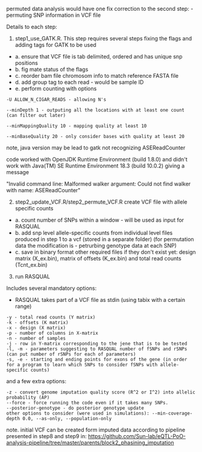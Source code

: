 permuted data analysis would have one fix correction to the second step: - permuting SNP information in VCF file

Details to each step:

1. step1_use_GATK.R. This step requires several steps fixing the flags and adding tags for GATK to be used
+ a. ensure that VCF file is tab delimited, ordered and has unique snp positions
+ b. fig mate status of the flags
+ c. reorder bam file chromosom info to match reference FASTA file
+ d. add group tag to each read - would be sample ID
+ e. perform counting with options 
```
-U ALLOW_N_CIGAR_READS - allowing N's

--minDepth 1 - outputing all the locations with at least one count (can filter out later)

--minMappingQuality 10 - mapping quality at least 10

--minBaseQuality 20 - only consider bases with quality at least 20
```
note, java version may be lead to gatk not recognizing ASEReadCounter

code worked with OpenJDK Runtime Environment (build 1.8.0) and didn't work with Java(TM) SE Runtime Environment 18.3 (build 10.0.2) giving a message

"Invalid command line: Malformed walker argument: Could not find walker with name: ASEReadCounter"

2. step2_update_VCF.R/step2_permute_VCF.R create VCF file with allele specific counts
+ a. count number of SNPs within a window - will be used as input for RASQUAL
+ b. add snp level allele-specific counts from individual level files produced in step 1 to a vcf (stored in a separate folder)
(for permutation data the modification is - petrurbing genotype data at each SNP)
+ c. save in binary format other required files if they don't exist yet: design matrix (X_ex.bin), matrix of offsets (K_ex.bin) and total read counts (Tcnt_ex.bin)

3. run RASQUAL

Includes several mandatory options: 
+ RASQUAL takes part of a VCF file as stdin (using tabix with a certain range)
```
-y - total read counts (Y matrix)
-k - offsets (K matrix)
-x - design (X matrix)
-p - number of columns in X-matrix
-n - number of samples
-j - row in Y-matrix corresponding to the jene that is to be tested
-l, -m - parameters suggesting to RASQUAL number of fSNPs and rSNPs (can put number of rSNPs for each of parameters)
-s, -e - starting and ending points for exons of the gene (in order for a program to learn which SNPs to consider fSNPs with allele-specific counts)
```
and a few extra options:
```
-z - convert genome imputation quality score (R^2 or I^2) into allelic probability (AP)
--force - force running the code even if it takes many SNPs.
--posterior-genotype - do posterior genotype update
other options to consider (were used in simulations): --min-coverage-depth 0.0, --as-only, --population-only
```

note. initial VCF can be created form imputed data according to pipeline presented in step8 and step9 in:
https://github.com/Sun-lab/eQTL-PoO-analysis-pipeline/tree/master/parents/block2_phasining_imputation
